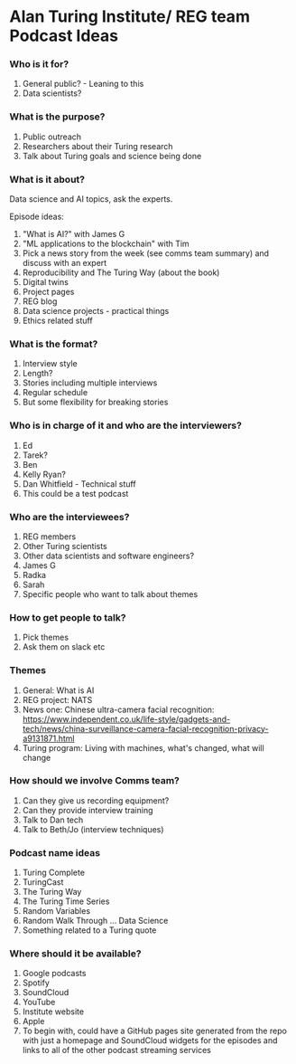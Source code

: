 Alan Turing Institute/ REG team Podcast Ideas
=====

### Who is it for?
1. General public? - Leaning to this
2. Data scientists?

### What is the purpose?
1. Public outreach
2. Researchers about their Turing research
3. Talk about Turing goals and science being done

### What is it about?

Data science and AI topics, ask the experts.

Episode ideas:
1. "What is AI?" with James G
2. "ML applications to the blockchain" with Tim
3. Pick a news story from the week (see comms team summary) and discuss with an expert
4. Reproducibility and The Turing Way (about the book)
5. Digital twins
6. Project pages
7. REG blog
8. Data science projects - practical things
9. Ethics related stuff

### What is the format?
1. Interview style
2. Length?
3. Stories including multiple interviews
4. Regular schedule
5. But some flexibility for breaking stories

### Who is in charge of it and who are the interviewers?
1. Ed
2. Tarek?
3. Ben
4. Kelly Ryan?
5. Dan Whitfield - Technical stuff
6. This could be a test podcast

### Who are the interviewees?
1. REG members
2. Other Turing scientists
3. Other data scientists and software engineers?
4. James G
5. Radka
6. Sarah
7. Specific people who want to talk about themes

### How to get people to talk?
1. Pick themes
2. Ask them on slack etc

### Themes
1. General: What is AI
2. REG project: NATS
3. News one: Chinese ultra-camera facial recognition: https://www.independent.co.uk/life-style/gadgets-and-tech/news/china-surveillance-camera-facial-recognition-privacy-a9131871.html
4. Turing program: Living with machines, what's changed, what will change

### How should we involve Comms team?
1. Can they give us recording equipment?
2. Can they provide interview training
3. Talk to Dan tech
4. Talk to Beth/Jo (interview techniques)

### Podcast name ideas
1. Turing Complete
2. TuringCast
3. The Turing Way
4. The Turing Time Series
5. Random Variables
6. Random Walk Through ... Data Science
7. Something related to a Turing quote

### Where should it be available?
1. Google podcasts
2. Spotify
3. SoundCloud
4. YouTube
5. Institute website
6. Apple
7. To begin with, could have a GitHub pages site generated from the repo with just a homepage and SoundCloud widgets for the episodes and links to all of the other podcast streaming services
